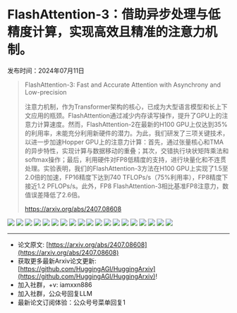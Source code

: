 # FlashAttention-3：借助异步处理与低精度计算，实现高效且精准的注意力机制。
发布时间：2024年07月11日


> FlashAttention-3: Fast and Accurate Attention with Asynchrony and Low-precision
>
> 注意力机制，作为Transformer架构的核心，已成为大型语言模型和长上下文应用的瓶颈。FlashAttention通过减少内存读写操作，提升了GPU上的注意力计算速度。然而，FlashAttention-2在最新的H100 GPU上仅达到35%的利用率，未能充分利用新硬件的潜力。为此，我们研发了三项关键技术，以进一步加速Hopper GPU上的注意力计算：首先，通过张量核心和TMA的异步特性，实现计算与数据移动的重叠；其次，交错执行块状矩阵乘法和softmax操作；最后，利用硬件对FP8低精度的支持，进行块量化和不连贯处理。实验表明，我们的FlashAttention-3方法在H100 GPU上实现了1.5至2.0倍的加速，FP16精度下达到740 TFLOPs/s（75%利用率），FP8精度下接近1.2 PFLOPs/s。此外，FP8 FlashAttention-3相比基准FP8注意力，数值误差降低了2.6倍。
>
> https://arxiv.org/abs/2407.08608

![](https://raw.githubusercontent.com/HuggingAGI/HuggingArxiv/main/paper_images/2407.08608/pingpong_pipelining.png)
![](https://raw.githubusercontent.com/HuggingAGI/HuggingArxiv/main/paper_images/2407.08608/2_stage_pipelining.png)
![](https://raw.githubusercontent.com/HuggingAGI/HuggingArxiv/main/paper_images/2407.08608/x1.png)
![](https://raw.githubusercontent.com/HuggingAGI/HuggingArxiv/main/paper_images/2407.08608/x2.png)
![](https://raw.githubusercontent.com/HuggingAGI/HuggingArxiv/main/paper_images/2407.08608/x3.png)
![](https://raw.githubusercontent.com/HuggingAGI/HuggingArxiv/main/paper_images/2407.08608/x4.png)
![](https://raw.githubusercontent.com/HuggingAGI/HuggingArxiv/main/paper_images/2407.08608/x5.png)
![](https://raw.githubusercontent.com/HuggingAGI/HuggingArxiv/main/paper_images/2407.08608/x6.png)
![](https://raw.githubusercontent.com/HuggingAGI/HuggingArxiv/main/paper_images/2407.08608/x7.png)
![](https://raw.githubusercontent.com/HuggingAGI/HuggingArxiv/main/paper_images/2407.08608/x8.png)
![](https://raw.githubusercontent.com/HuggingAGI/HuggingArxiv/main/paper_images/2407.08608/x9.png)
![](https://raw.githubusercontent.com/HuggingAGI/HuggingArxiv/main/paper_images/2407.08608/x10.png)
![](https://raw.githubusercontent.com/HuggingAGI/HuggingArxiv/main/paper_images/2407.08608/3_stage_pipelining.png)
![](https://raw.githubusercontent.com/HuggingAGI/HuggingArxiv/main/paper_images/2407.08608/x11.png)
![](https://raw.githubusercontent.com/HuggingAGI/HuggingArxiv/main/paper_images/2407.08608/x12.png)
![](https://raw.githubusercontent.com/HuggingAGI/HuggingArxiv/main/paper_images/2407.08608/x13.png)
![](https://raw.githubusercontent.com/HuggingAGI/HuggingArxiv/main/paper_images/2407.08608/x14.png)
![](https://raw.githubusercontent.com/HuggingAGI/HuggingArxiv/main/paper_images/2407.08608/x15.png)
![](https://raw.githubusercontent.com/HuggingAGI/HuggingArxiv/main/paper_images/2407.08608/x16.png)

<hr />

- 论文原文: [https://arxiv.org/abs/2407.08608](https://arxiv.org/abs/2407.08608)
- 获取更多最新Arxiv论文更新: [https://github.com/HuggingAGI/HuggingArxiv](https://github.com/HuggingAGI/HuggingArxiv)!
- 加入社群，+v: iamxxn886
- 加入社群，公众号回复LLM
- 最新论文订阅体验：公众号号菜单回复1